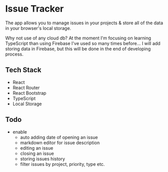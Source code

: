 # Issue Tracker

The app allows you to manage issues in your projects & store all of the data in your browser's local storage.

Why not use of any cloud db? At the moment I'm focusing on learning TypeScript than using Firebase I've used so many times before... I will add storing data in Firebase, but this will be done in the end of developing process.

## Tech Stack

- React
- React Router
- React Bootstrap
- TypeScript
- Local Storage

## Todo

- enable
  - auto adding date of opening an issue
  - markdown editor for issue description
  - editing an issue
  - closing an issue
  - storing issues history
  - filter issues by project, priority, type etc.